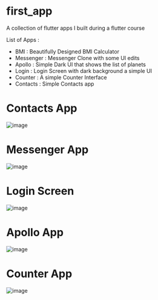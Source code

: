 # first_app

A collection of flutter apps I built during a flutter course

List of Apps :

- BMI : Beautifully Designed BMI Calculator
- Messenger : Messenger Clone with some UI edits
- Apollo : Simple Dark UI that shows the list of planets
- Login : Login Screen with dark background a simple UI
- Counter : A simple Counter Interface
- Contacts : Simple Contacts app

# Contacts App
![image](https://github.com/ojpro/1st-flutter-app/assets/108437129/3cbcaefa-bcc8-488d-9db2-2ff83ad6c412)

# Messenger App
![image](https://github.com/ojpro/1st-flutter-app/assets/108437129/80622323-5bbd-4027-99b1-4c18451fa499)

# Login Screen
![image](https://github.com/ojpro/1st-flutter-app/assets/108437129/b4b216d4-69e1-4885-bcd2-e768cf64130f)

# Apollo App
![image](https://github.com/ojpro/1st-flutter-app/assets/108437129/0a31dba8-9a92-4a28-93c5-db6c8c0b8e9e)

# Counter App
![image](https://github.com/ojpro/1st-flutter-app/assets/108437129/51d2c23b-c297-44fe-b2b2-45b506db46fe)
